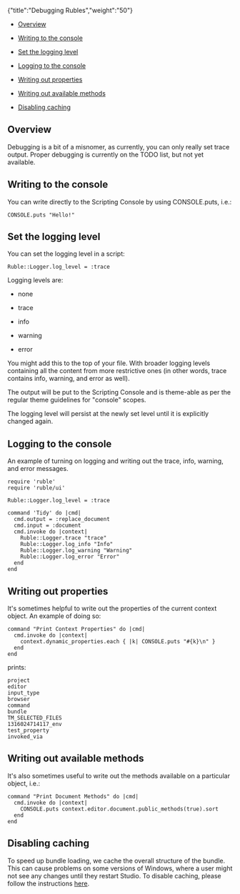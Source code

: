 {"title":"Debugging Rubles","weight":"50"}

* [Overview](#overview)

* [Writing to the console](#writing-to-the-console)

* [Set the logging level](#set-the-logging-level)

* [Logging to the console](#logging-to-the-console)

* [Writing out properties](#writing-out-properties)

* [Writing out available methods](#writing-out-available-methods)

* [Disabling caching](#disabling-caching)

## Overview

Debugging is a bit of a misnomer, as currently, you can only really set trace output. Proper debugging is currently on the TODO list, but not yet available.

## Writing to the console

You can write directly to the Scripting Console by using CONSOLE.puts, i.e.:

```
CONSOLE.puts "Hello!"
```

## Set the logging level

You can set the logging level in a script:

```
Ruble::Logger.log_level = :trace
```

Logging levels are:

* none

* trace

* info

* warning

* error

You might add this to the top of your file. With broader logging levels containing all the content from more restrictive ones (in other words, trace contains info, warning, and error as well).

The output will be put to the Scripting Console and is theme-able as per the regular theme guidelines for "console" scopes.

The logging level will persist at the newly set level until it is explicitly changed again.

## Logging to the console

An example of turning on logging and writing out the trace, info, warning, and error messages.

```
require 'ruble'
require 'ruble/ui'

Ruble::Logger.log_level = :trace

command 'Tidy' do |cmd|
  cmd.output = :replace_document
  cmd.input = :document
  cmd.invoke do |context|
    Ruble::Logger.trace "trace"
    Ruble::Logger.log_info "Info"
    Ruble::Logger.log_warning "Warning"
    Ruble::Logger.log_error "Error"
  end
end
```

## Writing out properties

It's sometimes helpful to write out the properties of the current context object. An example of doing so:

```
command "Print Context Properties" do |cmd|
  cmd.invoke do |context|
    context.dynamic_properties.each { |k| CONSOLE.puts "#{k}\n" }
  end
end
```

prints:

```
project
editor
input_type
browser
command
bundle
TM_SELECTED_FILES
1316024714117_env
test_property
invoked_via
```

## Writing out available methods

It's also sometimes useful to write out the methods available on a particular object, i.e.:

```
command "Print Document Methods" do |cmd|
  cmd.invoke do |context|
    CONSOLE.puts context.editor.document.public_methods(true).sort
  end
end
```

## Disabling caching

To speed up bundle loading, we cache the overall structure of the bundle. This can cause problems on some versions of Windows, where a user might not see any changes until they restart Studio. To disable caching, please follow the instructions [here](/docs/appc/Axway_Appcelerator_Studio/Axway_Appcelerator_Studio_Guide/Customizing_Studio/Rubles/Disable_Ruble_Caching/).
